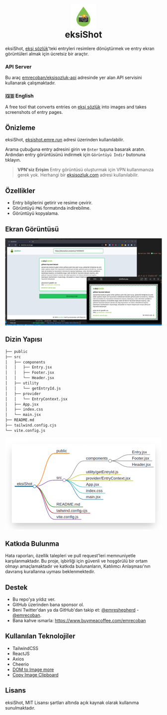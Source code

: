 <h1 align="center"><img src="public/img/eksiShot_logo.png" height="80" align="center" /><br />eksiShot</h1>

eksiShot, [ekşi sözlük](https://www.eksisozluk.com)'teki entryleri resimlere dönüştürmek ve entry ekran görüntüleri almak için ücretsiz bir araçtır.

### API Server

Bu araç [emrecoban/eksisozluk-api](https://github.com/emrecoban/eksisozluk-api) adresinde yer alan API servisini kullanarak çalışmaktadır.

### 🇬🇧 English

A free tool that converts entries on [ekşi sözlük](https://www.eksisozluk.com) into images and takes screenshots of entry pages.

## Önizleme

eksiShot, [eksishot.emre.run](https://eksishot.emre.run) adresi üzerinden kullanılabilir.

Arama çubuğuna entry adresini girin ve `Enter` tuşuna basarak aratın. Ardından entry görüntüsünü indirmek için `Görüntüyü İndir` butonuna tıklayın.

> **VPN'siz Erişim**
> Entry görüntüsü oluşturmak için VPN kullanmanıza gerek yok. Herhangi bir [eksisozluk.com](https://eksisozluk.com) adresi kullanılabilir.

## Özellikler

- Entry bilgilerini getirir ve resime çevirir.
- Görüntüyü `PNG` formatında indirebilme.
- Görüntüyü kopyalama.

## Ekran Görüntüsü

![eksiShot](github_assets/ss1.png)

## Dizin Yapısı

```bash
├── public
├── src
│   ├── components
│   │   ├── Entry.jsx
│   │   ├── Footer.jsx
│   │   └── Header.jsx
│   ├── utility
│   │   └── getEntryId.js
│   ├── provider
│   │   └── EntryContext.jsx
│   ├── App.jsx
│   ├── index.css
│   └── main.jsx
├── README.md
├── tailwind.config.cjs
└── vite.config.js
```

![markmap](/github_assets/markmap.png)

## Katkıda Bulunma

Hata raporları, özellik talepleri ve pull request'leri memnuniyetle karşılanmaktadır. Bu proje, işbirliği için güvenli ve hoşgörülü bir ortam olmayı amaçlamaktadır ve katkıda bulunanların, Katılımcı Anlaşması'nın davranış kurallarına uyması beklenmektedir.

## Destek

- Bu repo'ya yıldız ver.
- GitHub üzerinden bana sponsor ol.
- Beni Twitter'dan ya da GitHub'dan takip et: [@emreshepherd](https://twitter.com/emreshepherd) - [@emrecoban](https://github.com/emrecoban).
- Bana kahve ısmarla: https://www.buymeacoffee.com/emrecoban

## Kullanılan Teknolojiler

- TailwindCSS
- ReactJS
- Axios
- Cheerio
- [DOM to Image more](https://github.com/1904labs/dom-to-image-more)
- [Copy Image Clipboard](https://github.com/LuanEdCosta/copy-image-clipboard)

## Lisans

eksiShot, MIT Lisansı şartları altında açık kaynak olarak kullanıma sunulmaktadır.
